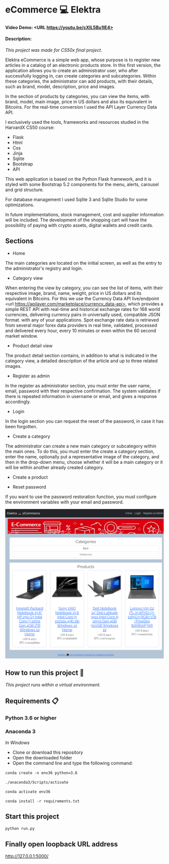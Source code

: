 # eCommerce 💻 Elektra
#### Video Demo:  <URL https://youtu.be/cXIL5Bu1lE4>
#### Description:

_This project was made for CS50x final project._

Elektra eCommerce is a simple web app, whose purpose is to register new articles in a catalog of an electronic products store. In this first version, the application allows you to create an administrator user, who after successfully logging in, can create categories and subcategories. Within these categories, the administrator can add products, with their details, such as brand, model, description, price and images.

In the section of products by categories, you can view the items, with brand, model, main image, price in US dollars and also its equivalent in Bitcoins. For the real-time conversion I used the API Layer Currency Data API.

I exclusively used the tools, frameworks and resources studied in the HarvardX CS50 course:

* Flask
* Html
* Css
* Jinja
* Sqlite
* Bootstrap
* API

This web application is based on the Python Flask framework, and it is styled with some Bootstrap 5.2 components for the menu, alerts, carousel and grid structure.

For database management I used Sqlite 3 and Sqlite Studio for some optimizations.

In future implementations, stock management, cost and supplier information will be included. The development of the shopping cart will have the possibility of paying with crypto assets, digital wallets and credit cards.

## Sections

* Home

The main categories are located on the initial screen, as well as the entry to the administrator's registry and login.

* Category view

When entering the view by category, you can see the list of items, with their respective image, brand, name, weight, price in US dollars and its equivalent in Bitcoins. For this we use the Currency Data API live/endpoint <url https://apilayer.com/marketplace/currency_data-api>, which provides a simple REST API with real-time and historical exchange rates for 168 world currencies, delivering currency pairs in universally used, compatible JSON format. with any of your applications. Spot exchange rate data is retrieved from several major forex data providers in real time, validated, processed and delivered every hour, every 10 minutes or even within the 60 second market window.

* Product detail view

The product detail section contains, in addition to what is indicated in the category view, a detailed description of the article and up to three related images.

* Register as admin

In the register as administrator section, you must enter the user name, email, password with their respective confirmation. The system validates if there is repeated information in username or email, and gives a response accordingly.

* Login

In the login section you can request the reset of the password, in case it has been forgotten.

* Create a category

The administrator can create a new main category or subcategory within the main ones. To do this, you must enter the create a category section, enter the name, optionally put a representative image of the category, and then in the drop-down menu, choose whether it will be a main category or it will be within another already created category.

* Create a product



* Reset password

If you want to use the password restoration function, you must configure the environment variables with your email and password.



![Image text](https://github.com/guillermodulce/eCommerce_Elektra/blob/main/app_ecommerce/static/elektrascr.png)


## How to run this project 🚀

_This project runs within a virtual environment._

## Requirements 📋

### Python 3.6 or higher
### Anaconda 3


_In Windows_
* Clone or download this repository
* Open the downloaded folder
* Open the command line and type the following command:

```
conda create -n env36 python=3.6
```
```
./anaconda3/Scripts/activate
```
```
conda activate env36
```
```
conda install -r requirements.txt
```

## Start this project 

```
python run.py
```

## Finally open loopback URL address  

http://127.0.0.1:5000/


